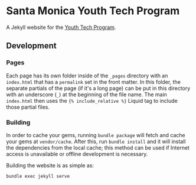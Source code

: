 # Santa Monica Youth Tech Program

A Jekyll website for the [Youth Tech Program](http://santamonicayouthtech.com/).

## Development

### Pages

Each page has its own folder inside of the `_pages` directory with an `index.html` that has a `permalink` set in the front matter. In this folder, the separate partials of the page (if it's a long page) can be put in this directory with an underscore (`_`) at the beginning of the file name. The main `index.html` then uses the `{% include_relative %}` Liquid tag to include those partial files.

### Building

In order to cache your gems, running `bundle package` will fetch and cache your gems at `vendor/cache`. After this, run `bundle install` and it will install the dependencies from the local cache; this method can be used if Internet access is unavailable or offline development is necessary.

Building the website is as simple as:

```bash
bundle exec jekyll serve
```